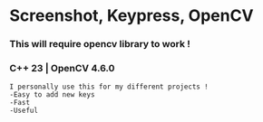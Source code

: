 # Screenshot, Keypress, OpenCV

### This will require opencv library to work !

### C++ 23 | OpenCV 4.6.0

```
I personally use this for my different projects !
-Easy to add new keys
-Fast
-Useful
```
